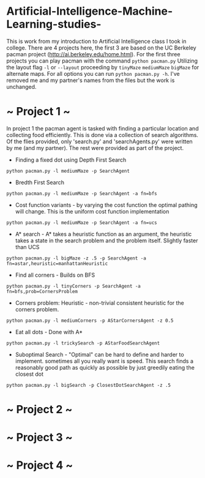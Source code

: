 # Artificial-Intelligence-Machine-Learning-studies-
This is work from my introduction to Artificial Intelligence class I took in college. There are 4 projects here, the first 3 are based on the UC Berkeley pacman project (http://ai.berkeley.edu/home.html). For the first three projects you can play pacman with the command `python pacman.py` Utilizing the layout flag `-l` or `--layout` proceeding by `tinyMaze` `mediumMaze` `bigMaze` for alternate maps. For all options you can run `python pacman.py -h`. I've removed me and my partner's names from the files but the work is unchanged. 

#  ~ Project 1 ~

In project 1 the pacman agent is tasked with finding a particular location and collecting food efficiently. This is done via a collection of search algorithms. Of the flies provided, only 'search.py' and 'searchAgents.py' were written by me (and my partner). The rest were provided as part of the project.
* Finding a fixed dot using Depth First Search

`python pacman.py -l mediumMaze -p SearchAgent`

* Bredth First Search

`python pacman.py -l mediumMaze -p SearchAgent -a fn=bfs`

* Cost function variants - by varying the cost function the optimal pathing will change. This is the uniform cost function implementation

`python pacman.py -l mediumMaze -p SearchAgent -a fn=ucs`

* A* search - A* takes a heuristic function as an argument, the heuristic takes a state in the search problem and the problem itself. Slightly faster than UCS

`python pacman.py -l bigMaze -z .5 -p SearchAgent -a fn=astar,heuristic=manhattanHeuristic`

* Find all corners - Builds on BFS

`python pacman.py -l tinyCorners -p SearchAgent -a fn=bfs,prob=CornersProblem`

* Corners problem: Heuristic - non-trivial consistent heuristic for the corners problem.

`python pacman.py -l mediumCorners -p AStarCornersAgent -z 0.5`

* Eat all dots - Done with A*

`python pacman.py -l trickySearch -p AStarFoodSearchAgent`

* Suboptimal Search - "Optimal" can be hard to define and harder to implement. sometimes all you really want is speed. This search finds a reasonably good path as quickly as possible by just greedily eating the closest dot

`python pacman.py -l bigSearch -p ClosestDotSearchAgent -z .5`
# ~ Project 2 ~

# ~ Project 3 ~

# ~ Project 4 ~
